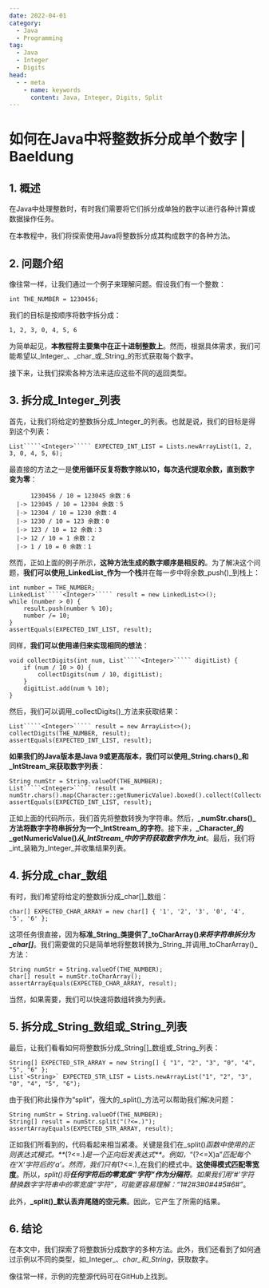 ```yaml
---
date: 2022-04-01
category:
  - Java
  - Programming
tag:
  - Java
  - Integer
  - Digits
head:
  - - meta
    - name: keywords
      content: Java, Integer, Digits, Split
---
```

# 如何在Java中将整数拆分成单个数字 | Baeldung

## 1. 概述

在Java中处理整数时，有时我们需要将它们拆分成单独的数字以进行各种计算或数据操作任务。

在本教程中，我们将探索使用Java将整数拆分成其构成数字的各种方法。

## 2. 问题介绍

像往常一样，让我们通过一个例子来理解问题。假设我们有一个整数：

```
int THE_NUMBER = 1230456;
```

我们的目标是按顺序将数字拆分成：

```
1, 2, 3, 0, 4, 5, 6
```

为简单起见，**本教程将主要集中在正十进制整数上**。然而，根据具体需求，我们可能希望以_Integer_、_char_或_String_的形式获取每个数字。

接下来，让我们探索各种方法来适应这些不同的返回类型。

## 3. 拆分成_Integer_列表

首先，让我们将给定的整数拆分成_Integer_的列表。也就是说，我们的目标是得到这个列表：

```
List`````<Integer>````` EXPECTED_INT_LIST = Lists.newArrayList(1, 2, 3, 0, 4, 5, 6);
```

最直接的方法之一是**使用循环反复将数字除以10，每次迭代提取余数，直到数字变为零**：

```
      1230456 / 10 = 123045 余数：6
  |-> 123045 / 10 = 12304 余数：5
  |-> 12304 / 10 = 1230 余数：4
  |-> 1230 / 10 = 123 余数：0
  |-> 123 / 10 = 12 余数：3
  |-> 12 / 10 = 1 余数：2
  |-> 1 / 10 = 0 余数：1
```

然而，正如上面的例子所示，**这种方法生成的数字顺序是相反的**。为了解决这个问题，**我们可以使用_LinkedList_作为一个栈**并在每一步中将余数_push()_到栈上：

```
int number = THE_NUMBER;
LinkedList`````<Integer>````` result = new LinkedList<>();
while (number > 0) {
    result.push(number % 10);
    number /= 10;
}
assertEquals(EXPECTED_INT_LIST, result);
```

同样，**我们可以使用递归来实现相同的想法**：

```
void collectDigits(int num, List`````<Integer>````` digitList) {
    if (num / 10 > 0) {
        collectDigits(num / 10, digitList);
    }
    digitList.add(num % 10);
}
```

然后，我们可以调用_collectDigits()_方法来获取结果：

```
List`````<Integer>````` result = new ArrayList<>();
collectDigits(THE_NUMBER, result);
assertEquals(EXPECTED_INT_LIST, result);
```

**如果我们的Java版本是Java 9或更高版本，我们可以使用_String.chars()_和_IntStream_来获取数字列表**：

```
String numStr = String.valueOf(THE_NUMBER);
List`````<Integer>````` result = numStr.chars().map(Character::getNumericValue).boxed().collect(Collectors.toList());
assertEquals(EXPECTED_INT_LIST, result);
```

正如上面的代码所示，我们首先将整数转换为字符串。然后，**_numStr.chars()_方法将数字字符串拆分为一个_IntStream_的字符**。接下来，**_Character_的_getNumericValue()_从_IntStream_中的字符获取数字作为_int_**。最后，我们将_int_装箱为_Integer_并收集结果列表。

## 4. 拆分成_char_数组

有时，我们希望将给定的整数拆分成_char[]_数组：

```
char[] EXPECTED_CHAR_ARRAY = new char[] { '1', '2', '3', '0', '4', '5', '6' };
```

这项任务很直接，因为**标准_String_类提供了_toCharArray()_来将字符串拆分为_char[]_**。我们需要做的只是简单地将整数转换为_String_并调用_toCharArray()_方法：

```
String numStr = String.valueOf(THE_NUMBER);
char[] result = numStr.toCharArray();
assertArrayEquals(EXPECTED_CHAR_ARRAY, result);
```

当然，如果需要，我们可以快速将数组转换为列表。

## 5. 拆分成_String_数组或_String_列表

最后，让我们看看如何将整数拆分成_String[]_数组或_String_列表：

```
String[] EXPECTED_STR_ARRAY = new String[] { "1", "2", "3", "0", "4", "5", "6" };
List`<String>` EXPECTED_STR_LIST = Lists.newArrayList("1", "2", "3", "0", "4", "5", "6");
```

由于我们称此操作为“split”，强大的_split()_方法可以帮助我们解决问题：

```
String numStr = String.valueOf(THE_NUMBER);
String[] result = numStr.split("(?<=.)");
assertArrayEquals(EXPECTED_STR_ARRAY, result);
```

正如我们所看到的，代码看起来相当紧凑。关键是我们在_split()_函数中使用的正则表达式模式。**_(?<=.)_是一个正向后发表达式**。例如，_“(?<=X)a”_匹配每个在‘_X_’字符后的‘_a_’。然而，我们只有_(?<=.)_在我们的模式中。**这使得模式匹配零宽度**。所以，_split()_将**任何字符后的零宽度“字符”作为分隔符**。如果我们用‘#’字符替换数字字符串中的零宽度“字符”，可能更容易理解：_“1#2#3#0#4#5#6#”_。

此外，**_split()_默认丢弃尾随的空元素**。因此，它产生了所需的结果。

## 6. 结论

在本文中，我们探索了将整数拆分成数字的多种方法。此外，我们还看到了如何通过示例以不同的类型，如_Integer_、_char_和_String_，获取数字。

像往常一样，示例的完整源代码可在GitHub上找到。